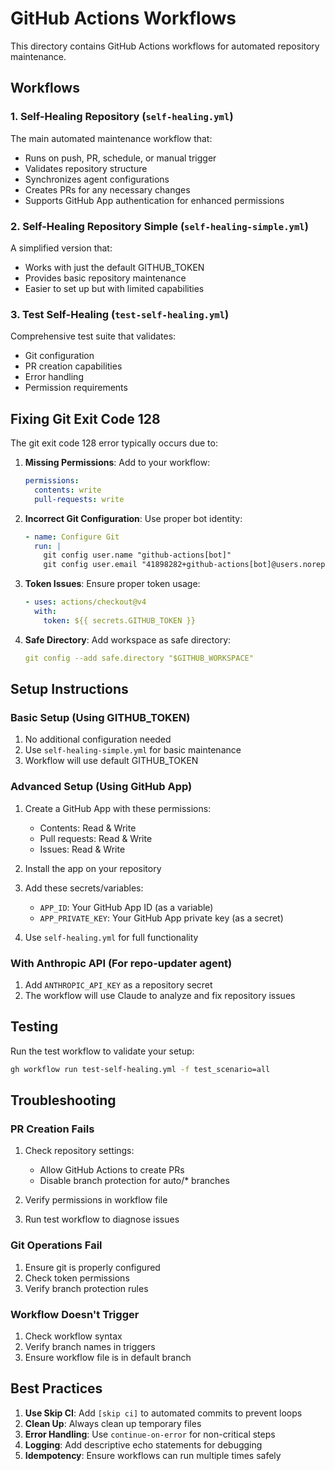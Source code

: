 # GitHub Actions Workflows

This directory contains GitHub Actions workflows for automated repository maintenance.

## Workflows

### 1. Self-Healing Repository (`self-healing.yml`)

The main automated maintenance workflow that:
- Runs on push, PR, schedule, or manual trigger
- Validates repository structure
- Synchronizes agent configurations
- Creates PRs for any necessary changes
- Supports GitHub App authentication for enhanced permissions

### 2. Self-Healing Repository Simple (`self-healing-simple.yml`)

A simplified version that:
- Works with just the default GITHUB_TOKEN
- Provides basic repository maintenance
- Easier to set up but with limited capabilities

### 3. Test Self-Healing (`test-self-healing.yml`)

Comprehensive test suite that validates:
- Git configuration
- PR creation capabilities
- Error handling
- Permission requirements

## Fixing Git Exit Code 128

The git exit code 128 error typically occurs due to:

1. **Missing Permissions**: Add to your workflow:
   ```yaml
   permissions:
     contents: write
     pull-requests: write
   ```

2. **Incorrect Git Configuration**: Use proper bot identity:
   ```yaml
   - name: Configure Git
     run: |
       git config user.name "github-actions[bot]"
       git config user.email "41898282+github-actions[bot]@users.noreply.github.com"
   ```

3. **Token Issues**: Ensure proper token usage:
   ```yaml
   - uses: actions/checkout@v4
     with:
       token: ${{ secrets.GITHUB_TOKEN }}
   ```

4. **Safe Directory**: Add workspace as safe directory:
   ```yaml
   git config --add safe.directory "$GITHUB_WORKSPACE"
   ```

## Setup Instructions

### Basic Setup (Using GITHUB_TOKEN)

1. No additional configuration needed
2. Use `self-healing-simple.yml` for basic maintenance
3. Workflow will use default GITHUB_TOKEN

### Advanced Setup (Using GitHub App)

1. Create a GitHub App with these permissions:
   - Contents: Read & Write
   - Pull requests: Read & Write
   - Issues: Read & Write

2. Install the app on your repository

3. Add these secrets/variables:
   - `APP_ID`: Your GitHub App ID (as a variable)
   - `APP_PRIVATE_KEY`: Your GitHub App private key (as a secret)

4. Use `self-healing.yml` for full functionality

### With Anthropic API (For repo-updater agent)

1. Add `ANTHROPIC_API_KEY` as a repository secret
2. The workflow will use Claude to analyze and fix repository issues

## Testing

Run the test workflow to validate your setup:

```bash
gh workflow run test-self-healing.yml -f test_scenario=all
```

## Troubleshooting

### PR Creation Fails

1. Check repository settings:
   - Allow GitHub Actions to create PRs
   - Disable branch protection for auto/* branches

2. Verify permissions in workflow file

3. Run test workflow to diagnose issues

### Git Operations Fail

1. Ensure git is properly configured
2. Check token permissions
3. Verify branch protection rules

### Workflow Doesn't Trigger

1. Check workflow syntax
2. Verify branch names in triggers
3. Ensure workflow file is in default branch

## Best Practices

1. **Use Skip CI**: Add `[skip ci]` to automated commits to prevent loops
2. **Clean Up**: Always clean up temporary files
3. **Error Handling**: Use `continue-on-error` for non-critical steps
4. **Logging**: Add descriptive echo statements for debugging
5. **Idempotency**: Ensure workflows can run multiple times safely